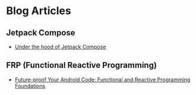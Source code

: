 # Blog Articles

## Jetpack Compose
- [Under the hood of Jetpack Compose](https://medium.com/androiddevelopers/under-the-hood-of-jetpack-compose-part-2-of-2-37b2c20c6cdd)


## FRP (Functional Reactive Programming)
- [Future-proof Your Android Code: Functional and Reactive Programming Foundations](https://www.toptal.com/android/functional-reactive-programming-part-1)